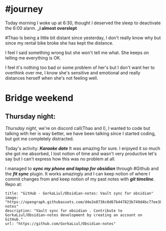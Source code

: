 # #journey 

Today morning I woke up at 6:30, thought I deserved the sleep to deactivate the 6:00 alarm. **_i almost overslept** 

#Thao Is being a little bit distant since yesterday, I don't really know why but since my rental bike broke she has kept the distance. 

I feel I said something wrong but she won't tell me what. She keeps on telling me everything is OK. 

I feel it's nothing too bad or some problem of her's but I don't want her to overthink over me, I know she's sensitive and emotional and really distances herself when she's not feeling well.
# Bridge weekend 

## Thursday night:

*Thursday night*, we're on discord call(Thao and I), I wanted to code but talking with her is way better, we have been talking since I started coding, but got me completely distracted. 

Today's activity: __*Karaoke date*__ It was amazing for sure. I enjoyed it so much she got me absorbed, I lost notion of time and wasn't very productive let's say but I can't express how this was no problem at all. 

I managed to __*sync my phone and laptop for obsidian*__  through #Github and the __*fit sync*__ plugin. It works amazingly and I can keep notion of where I commit changes from and keep notion of my past notes with __*git timeline*__. Repo at: 
```embed
title: "GitHub - GorkaLiul/Obsidian-notes: Vault sync for obsidian"
image: "https://opengraph.githubassets.com/d4e2e8736c0d67b447823b749d4bc77ee38e5d78d7b3ff2451f767a03d2db06b/GorkaLiul/Obsidian-notes"
description: "Vault sync for obsidian . Contribute to GorkaLiul/Obsidian-notes development by creating an account on GitHub."
url: "https://github.com/GorkaLiul/Obsidian-notes"
```
[](https://github.com/GorkaLiul/Obsidian-notes)

